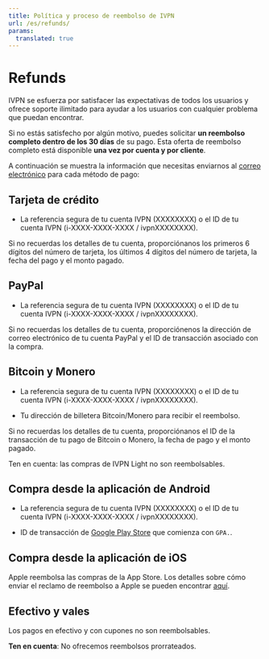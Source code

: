 ```yaml
---
title: Política y proceso de reembolso de IVPN
url: /es/refunds/
params:
  translated: true
---
```

# Refunds

IVPN se esfuerza por satisfacer las expectativas de todos los usuarios y ofrece soporte ilimitado para ayudar a los usuarios con cualquier problema que puedan encontrar.

Si no estás satisfecho por algún motivo, puedes solicitar **un reembolso completo dentro de los 30 días** de su pago. Esta oferta de reembolso completo está disponible **una vez por cuenta y por cliente**.

A continuación se muestra la información que necesitas enviarnos al <a href="mailto:support@ivpn.net">correo electrónico</a> para cada método de pago:

<h2>Tarjeta de crédito</h2>

- La referencia segura de tu cuenta IVPN (XXXXXXXX) o el ID de tu cuenta IVPN (i-XXXX-XXXX-XXXX / ivpnXXXXXXXX).

Si no recuerdas los detalles de tu cuenta, proporciónanos los primeros 6 dígitos del número de tarjeta, los últimos 4 dígitos del número de tarjeta, la fecha del pago y el monto pagado.

<h2>PayPal</h2>

- La referencia segura de tu cuenta IVPN (XXXXXXXX) o el ID de tu cuenta IVPN (i-XXXX-XXXX-XXXX / ivpnXXXXXXXX).

Si no recuerdas los detalles de tu cuenta, proporciónenos la dirección de correo electrónico de tu cuenta PayPal y el ID de transacción asociado con la compra.

<h2>Bitcoin y Monero</h2>

- La referencia segura de tu cuenta IVPN (XXXXXXXX) o el ID de tu cuenta IVPN (i-XXXX-XXXX-XXXX / ivpnXXXXXXXX).

- Tu dirección de billetera Bitcoin/Monero para recibir el reembolso.

Si no recuerdas los detalles de tu cuenta, proporciónanos el ID de la transacción de tu pago de Bitcoin o Monero, la fecha de pago y el monto pagado.

Ten en cuenta: las compras de IVPN Light no son reembolsables.

<h2>Compra desde la aplicación de Android</h2>

- La referencia segura de tu cuenta IVPN (XXXXXXXX) o el ID de tu cuenta IVPN (i-XXXX-XXXX-XXXX / ivpnXXXXXXXX).

- ID de transacción de <a href="https://support.google.com/googleplay/answer/2850369?hl=en" target='_blank'>Google Play Store</a> que comienza con `GPA.`.

<h2>Compra desde la aplicación de iOS</h2>

Apple reembolsa las compras de la App Store. Los detalles sobre cómo enviar el reclamo de reembolso a Apple se pueden encontrar <a href="https://support.apple.com/en-gb/HT204084" target="_blank">aquí</a>.

<h2>Efectivo y vales</h2>

Los pagos en efectivo y con cupones no son reembolsables.

**Ten en cuenta**: No ofrecemos reembolsos prorrateados.
